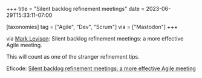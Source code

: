 +++
title = "Silent backlog refinement meetings"
date = 2023-06-29T15:33:11-07:00

[taxonomies]
tag = ["Agile", "Dev", "Scrum"]
via = ["Mastodon"]
+++

via [Mark Levison](https://agilealliance.social/@mlevison/110628321543949524): Silent backlog refinement meetings: a more effective Agile meeting.

<!-- more -->

This will count as one of the stranger refinement tips.

Eficode: [Silent backlog refinement meetings: a more effective Agile meeting](https://www.eficode.com/blog/silent-backlog-refinement-meetings-a-more-effective-agile-meeting)
